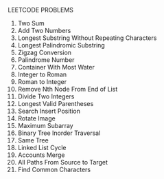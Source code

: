 LEETCODE PROBLEMS

1. Two Sum
2. Add Two Numbers
3. Longest Substring Without Repeating Characters
5. Longest Palindromic Substring
6. Zigzag Conversion
9. Palindrome Number
11. Container With Most Water
12. Integer to Roman
13. Roman to Integer
19. Remove Nth Node From End of List
29. Divide Two Integers
32. Longest Valid Parentheses
35. Search Insert Position
48. Rotate Image
53. Maximum Subarray
94. Binary Tree Inorder Traversal
100. Same Tree
141. Linked List Cycle
721. Accounts Merge
797. All Paths From Source to Target
1002. Find Common Characters
